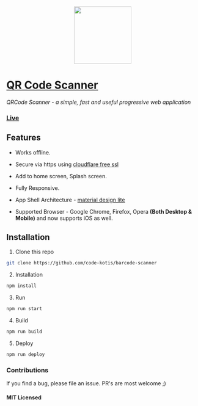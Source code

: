 ### <p align="center"><img width="150px" height="150px" src="https://raw.githubusercontent.com/code-kotis/barcode-scanner/master/logo.png"></p>

# [QR Code Scanner](https://qrcodescan.in)

*QRCode Scanner - a simple, fast and useful progressive web application*

### [Live](https://qrcodescan.in)

## Features

  - Works offline.

  - Secure via https using [cloudflare free ssl](https://www.cloudflare.com/ssl/)

  - Add to home screen, Splash screen.

  - Fully Responsive.

  - App Shell Architecture - [material design lite](https://www.getmdl.io/)

  - Supported Browser - Google Chrome, Firefox, Opera **(Both Desktop & Mobile)** and now supports iOS as well.

## Installation

1. Clone this repo

  ```bash
  git clone https://github.com/code-kotis/barcode-scanner
  ```

2. Installation

  ```bash
  npm install
  ```

3. Run

  ```bash
  npm run start
  ```

4. Build

  ```bash
  npm run build
  ```

5. Deploy

  ```bash
  npm run deploy
  ```

### Contributions

If you find a bug, please file an issue. PR's are most welcome ;)

#### MIT Licensed
